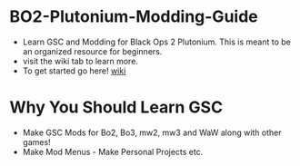 # BO2-Plutonium-Modding-Guide
 - Learn GSC and Modding for Black Ops 2 Plutonium. This is meant to be an organized resource for beginners.
 - visit the wiki tab to learn more.
 - To get started go here! [wiki](https://github.com/Snakelegendary/BO2-Plutonium-Modding-Guide/wiki) 


# Why You Should Learn GSC

   -  Make GSC Mods for Bo2, Bo3, mw2, mw3 and WaW along with other games!
   -  Make Mod Menus
    - Make Personal Projects etc.
